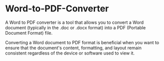 # Word-to-PDF-Converter
A Word to PDF converter is a tool that allows you to convert a Word document (typically in the .doc or .docx format) into a PDF (Portable Document Format) file.

Converting a Word document to PDF format is beneficial when you want to ensure that the document's content, formatting, and layout remain consistent regardless of the device or software used to view it. 
